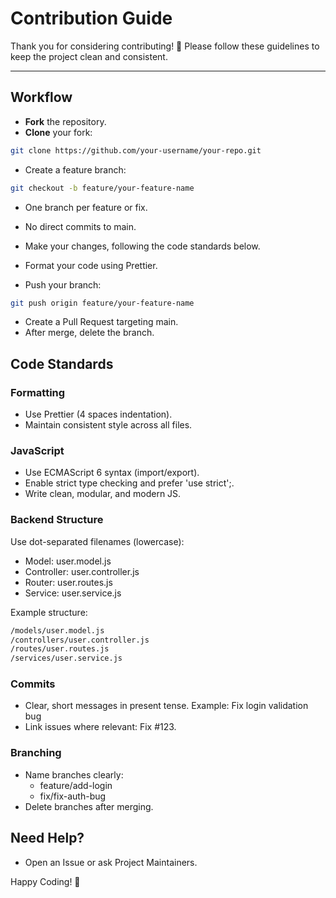 # Contribution Guide

Thank you for considering contributing! 🚀 Please follow these guidelines to keep the project clean and consistent.

---

## Workflow

- **Fork** the repository.
- **Clone** your fork:

```bash
git clone https://github.com/your-username/your-repo.git
```

- Create a feature branch:

```bash
git checkout -b feature/your-feature-name
```

- One branch per feature or fix.
- No direct commits to main.
- Make your changes, following the code standards below.
- Format your code using Prettier.

- Push your branch:

```bash
git push origin feature/your-feature-name
```

- Create a Pull Request targeting main.
- After merge, delete the branch.

## Code Standards

### Formatting
- Use Prettier (4 spaces indentation).
- Maintain consistent style across all files.

### JavaScript
- Use ECMAScript 6 syntax (import/export).
- Enable strict type checking and prefer 'use strict';.
- Write clean, modular, and modern JS.

### Backend Structure
Use dot-separated filenames (lowercase):

- Model: user.model.js
- Controller: user.controller.js
- Router: user.routes.js
- Service: user.service.js

Example structure:

```bash
/models/user.model.js
/controllers/user.controller.js
/routes/user.routes.js
/services/user.service.js
```

### Commits
- Clear, short messages in present tense. Example: Fix login validation bug
- Link issues where relevant: Fix #123.

### Branching
- Name branches clearly:
  - feature/add-login
  - fix/fix-auth-bug
- Delete branches after merging.

## Need Help?
- Open an Issue or ask Project Maintainers.

Happy Coding! 🎯